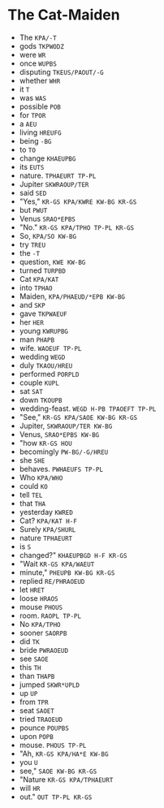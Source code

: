 # The Cat-Maiden

* The `KPA/-T`
* gods `TKPWODZ`
* were `WR`
* once `WUPBS`
* disputing `TKEUS/PAOUT/-G`
* whether `WHR`
* it `T`
* was `WAS`
* possible `POB`
* for `TPOR`
* a `AEU`
* living `HREUFG`
* being `-BG`
* to `TO`
* change `KHAEUPBG`
* its `EUTS`
* nature. `TPHAEURT TP-PL`
* Jupiter `SKWRAOUP/TER`
* said `SED`
* "Yes," `KR-GS KPA/KWRE KW-BG KR-GS`
* but `PWUT`
* Venus `SRAO*EPBS`
* "No." `KR-GS KPA/TPHO TP-PL KR-GS`
* So, `KPA/SO KW-BG`
* try `TREU`
* the `-T`
* question, `KWE KW-BG`
* turned `TURPBD`
* Cat `KPA/KAT`
* into `TPHAO`
* Maiden, `KPA/PHAEUD/*EPB KW-BG`
* and `SKP`
* gave `TKPWAEUF`
* her `HER`
* young `KWRUPBG`
* man `PHAPB`
* wife. `WAOEUF TP-PL`
* wedding `WEGD`
* duly `TKAOU/HREU`
* performed `PORPLD`
* couple `KUPL`
* sat `SAT`
* down `TKOUPB`
* wedding-feast. `WEGD H-PB TPAOEFT TP-PL`
* "See," `KR-GS KPA/SAOE KW-BG KR-GS`
* Jupiter, `SKWRAOUP/TER KW-BG`
* Venus, `SRAO*EPBS KW-BG`
* "how `KR-GS HOU`
* becomingly `PW-BG/-G/HREU`
* she `SHE`
* behaves. `PWHAEUFS TP-PL`
* Who `KPA/WHO`
* could `KO`
* tell `TEL`
* that `THA`
* yesterday `KWRED`
* Cat? `KPA/KAT H-F`
* Surely `KPA/SHURL`
* nature `TPHAEURT`
* is `S`
* changed?" `KHAEUPBGD H-F KR-GS`
* "Wait `KR-GS KPA/WAEUT`
* minute," `PHEUPB KW-BG KR-GS`
* replied `RE/PHRAOEUD`
* let `HRET`
* loose `HRAOS`
* mouse `PHOUS`
* room. `RAOPL TP-PL`
* No `KPA/TPHO`
* sooner `SAORPB`
* did `TK`
* bride `PWRAOEUD`
* see `SAOE`
* this `TH`
* than `THAPB`
* jumped `SKWR*UPLD`
* up `UP`
* from `TPR`
* seat `SAOET`
* tried `TRAOEUD`
* pounce `POUPBS`
* upon `POPB`
* mouse. `PHOUS TP-PL`
* "Ah, `KR-GS KPA/HA*E KW-BG`
* you `U`
* see," `SAOE KW-BG KR-GS`
* "Nature `KR-GS KPA/TPHAEURT`
* will `HR`
* out." `OUT TP-PL KR-GS`
